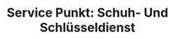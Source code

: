 ---
title: "Service Punkt: Schuh- Und Schlüsseldienst"
url: /berlin/service-punkt-schuh-und-schluesseldienst/
shop: Schuhe
---